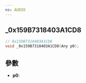 ```yaml
---
ns: AUDIO
---
```

## _0x159B7318403A1CD8

```c
// 0x159B7318403A1CD8
void _0x159B7318403A1CD8(Any p0);
```


## 參數
* **p0**: 

